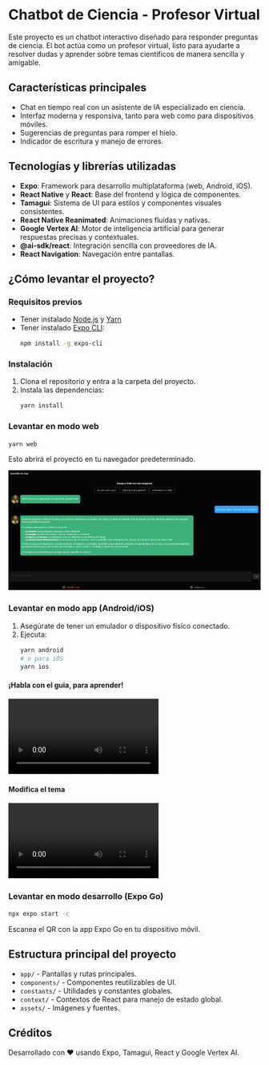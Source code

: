 # Chatbot de Ciencia - Profesor Virtual

Este proyecto es un chatbot interactivo diseñado para responder preguntas de ciencia. El bot actúa como un profesor virtual, listo para ayudarte a resolver dudas y aprender sobre temas científicos de manera sencilla y amigable.

## Características principales
- Chat en tiempo real con un asistente de IA especializado en ciencia.
- Interfaz moderna y responsiva, tanto para web como para dispositivos móviles.
- Sugerencias de preguntas para romper el hielo.
- Indicador de escritura y manejo de errores.

## Tecnologías y librerías utilizadas
- **Expo**: Framework para desarrollo multiplataforma (web, Android, iOS).
- **React Native** y **React**: Base del frontend y lógica de componentes.
- **Tamagui**: Sistema de UI para estilos y componentes visuales consistentes.
- **React Native Reanimated**: Animaciones fluidas y nativas.
- **Google Vertex AI**: Motor de inteligencia artificial para generar respuestas precisas y contextuales.
- **@ai-sdk/react**: Integración sencilla con proveedores de IA.
- **React Navigation**: Navegación entre pantallas.

## ¿Cómo levantar el proyecto?

### Requisitos previos
- Tener instalado [Node.js](https://nodejs.org/) y [Yarn](https://yarnpkg.com/)
- Tener instalado [Expo CLI](https://docs.expo.dev/get-started/installation/):
  ```sh
  npm install -g expo-cli
  ```

### Instalación
1. Clona el repositorio y entra a la carpeta del proyecto.
2. Instala las dependencias:
   ```sh
   yarn install
   ```

### Levantar en modo web
```sh
yarn web
```
Esto abrirá el proyecto en tu navegador predeterminado.

![alt text](image.png)

### Levantar en modo app (Android/iOS)
1. Asegúrate de tener un emulador o dispositivo físico conectado.
2. Ejecuta:
   ```sh
   yarn android
   # o para iOS
   yarn ios
   ```

#### ¡Habla con el guia, para aprender!
<video controls src="https://github.com/user-attachments/assets/d4f3ab97-3743-4403-946d-f23793ed9b86" title="¡Habla con el guia, para aprender!" width="" height=""></video>

#### Modifica el tema
<video controls src="https://github.com/user-attachments/assets/ecea9799-1ed4-4fc4-96a2-9fb289676a66" title="Modifica el tema" width="" height=""></video>

### Levantar en modo desarrollo (Expo Go)

```sh
npx expo start -c
```
Escanea el QR con la app Expo Go en tu dispositivo móvil.

## Estructura principal del proyecto
- `app/` - Pantallas y rutas principales.
- `components/` - Componentes reutilizables de UI.
- `constants/` - Utilidades y constantes globales.
- `context/` - Contextos de React para manejo de estado global.
- `assets/` - Imágenes y fuentes.

## Créditos
Desarrollado con ❤️ usando Expo, Tamagui, React y Google Vertex AI.
